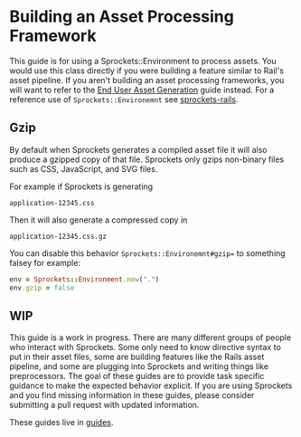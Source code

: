 # Building an Asset Processing Framework

This guide is for using a Sprockets::Environment to process assets. You would use this class directly if you were building a feature similar to Rail's asset pipeline. If you aren't building an asset processing frameworks, you will want to refer to the [End User Asset Generation](end_user_asset_generation.md) guide instead. For a reference use of `Sprockets::Environemnt` see [sprockets-rails](github.com/rails/Sprockets-rails).

## Gzip

By default when Sprockets generates a compiled asset file it will also produce a gzipped copy of that file. Sprockets only gzips non-binary files such as CSS, JavaScript, and SVG files.

For example if Sprockets is generating

```
application-12345.css
```

Then it will also generate a compressed copy in

```
application-12345.css.gz
```

You can disable this behavior `Sprockets::Environemnt#gzip=` to something falsey for example:

```ruby
env = Sprockets::Environment.new(".")
env.gzip = false
```

## WIP

This guide is a work in progress. There are many different groups of people who interact with Sprockets. Some only need to know directive syntax to put in their asset files, some are building features like the Rails asset pipeline, and some are plugging into Sprockets and writing things like preprocessors. The goal of these guides are to provide task specific guidance to make the expected behavior explicit. If you are using Sprockets and you find missing information in these guides, please consider submitting a pull request with updated information.

These guides live in [guides](/guides).
